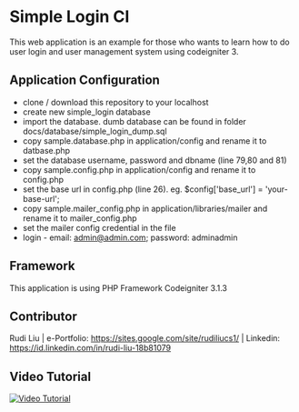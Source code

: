 
# Simple Login CI
This web application is an example for those who wants to learn how to do user login and user management system using codeigniter 3.



## Application Configuration
* clone / download this repository to your localhost
* create new simple_login database
* import the database. dumb database can be found in folder docs/database/simple_login_dump.sql
* copy sample.database.php in application/config and rename it to datbase.php
* set the database username, password and dbname (line 79,80 and 81)
* copy sample.config.php in application/config and rename it to config.php
* set the base url in config.php (line 26). eg. $config['base_url'] = 'your-base-url';
* copy sample.mailer_config.php in application/libraries/mailer and rename it to mailer_config.php
* set the mailer config credential in the file
* login - email: admin@admin.com; password: adminadmin

## Framework
This application is using PHP Framework Codeigniter 3.1.3

## Contributor
Rudi Liu | e-Portfolio: https://sites.google.com/site/rudiliucs1/ | Linkedin: https://id.linkedin.com/in/rudi-liu-18b81079

## Video Tutorial
[![Video Tutorial](https://raw.githubusercontent.com/rudiliu/simple-login-CI/master/docs/screenshot/youtube-cover.png)](https://youtu.be/h85rXvJVLxc "Video Tutorial")






